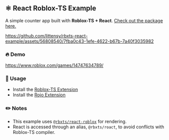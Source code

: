 ## ⚛️ React Roblox-TS Example

A simple counter app built with **Roblox-TS + React**. [Check out the package here.](https://github.com/littensy/rbxts-react)

https://github.com/littensy/rbxts-react-example/assets/56808540/7fba0c43-1efe-4622-b67b-7a40f3035982

### 🔥 Demo

https://www.roblox.com/games/14747634789/

### 📖 Usage

-   Install the [Roblox-TS Extension](https://marketplace.visualstudio.com/items?itemName=Roblox-TS.vscode-roblox-ts)
-   Install the [Rojo Extension](https://marketplace.visualstudio.com/items?itemName=evaera.vscode-rojo)

### ✏️ Notes

-   This example uses [`@rbxts/react-roblox`](https://github.com/littensy/rbxts-react#-reactroblox) for rendering.
-   React is accessed through an alias, `@rbxts/roact`, to avoid conflicts with Roblox-TS compiler.
